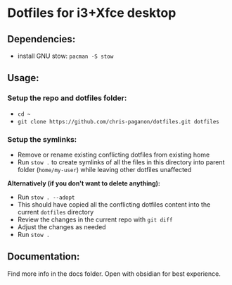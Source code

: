 # Dotfiles for i3+Xfce desktop

## Dependencies:

- install GNU stow: `pacman -S stow`

## Usage:

### Setup the repo and dotfiles folder:
- `cd ~`
- `git clone https://github.com/chris-paganon/dotfiles.git dotfiles`

### Setup the symlinks:
- Remove or rename existing conflicting dotfiles from existing home
- Run `stow .` to create symlinks of all the files in this directory into parent folder (`home/my-user`) while leaving other dotfiles unaffected

**Alternatively (if you don't want to delete anything):**

- Run `stow . --adopt`
- This should have copied all the conflicting dotfiles content into the current `dotfiles` directory
- Review the changes in the current repo with `git diff`
- Adjust the changes as needed
- Run `stow .`

## Documentation:

Find more info in the docs folder. Open with obsidian for best experience.